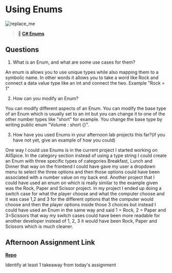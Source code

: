 # Using Enums

![replace_me](https://codeworks.blob.core.windows.net/public/assets/img/illustrations/placeholder.svg)

> **📖 [C# Enums](https://codeworksacademy.com/fs-student-guide/resources/wk10/03-Enums)**

## Questions

1. What is an Enum, and what are some use cases for them?

An enum is allows you to use unique types while also mapping them to a symbolic name. In other words it allows you to take a word like Rock and connect a data value type like an int and connect the two. Example "Rock = 1"

2. How can you modify an Enum?

You can modify different aspects of an Enum. You can modify the base type of an Enum which is usually set to an int but you can change it to one of the other number types like "short" for example. You change the base type by writing public enum "Volume : short {}".

3. How have you used Enums in your afternoon lab projects this far?(if you have not yet, give an example of how you could)

One way I could use Enums is in the current project I started working on AllSpice. In the category section instead of using a type string I could create an Enum with three specific types of categories Breakfast, Lunch and Dinner that way on the frontend I could have gave my user a dropdown menu to select the three options and then those options could have been associated with a number value on my back end. Another project that I could have used an enum on which is really similar to the example given was the Rock, Paper and Scissor project. In my project I ended up doing a switch case for what the player choose and what the computer choose and it was case 1,2 and 3 for the different options that the computer would choose and then the player options inside those 3 choices but instead I could have used an Enum in the same way and said 1 = Rock, 2 = Paper and 3=Scissors that way my switch cases could have been more readable for another developer instead of 1, 2, 3 it would have been Rock, Paper and Scissors which is much cleaner.



## Afternoon Assignment Link

**[Repo](https://github.com/TylerRice27/AllSpice)**

Identify at least 1 takeaway from today's assignment
